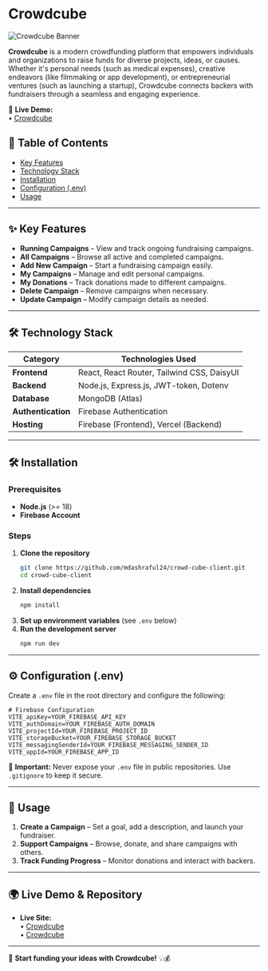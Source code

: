 # Crowdcube

![Crowdcube Banner](https://i.ibb.co.com/S4dPxQrw/Screenshot-28.png)

**Crowdcube** is a modern crowdfunding platform that empowers individuals and organizations to raise funds for diverse projects, ideas, or causes. Whether it's personal needs (such as medical expenses), creative endeavors (like filmmaking or app development), or entrepreneurial ventures (such as launching a startup), Crowdcube connects backers with fundraisers through a seamless and engaging experience.

🚀 **Live Demo:**  
• [Crowdcube](https://crowdcube-c99dd.web.app/) 

## 📖 Table of Contents

- [Key Features](#key-features)
- [Technology Stack](#technology-stack)
- [Installation](#installation)
- [Configuration (.env)](#configuration-env)
- [Usage](#usage)

---

## ✨ Key Features

- **Running Campaigns** – View and track ongoing fundraising campaigns.
- **All Campaigns** – Browse all active and completed campaigns.
- **Add New Campaign** – Start a fundraising campaign easily.
- **My Campaigns** – Manage and edit personal campaigns.
- **My Donations** – Track donations made to different campaigns.
- **Delete Campaign** – Remove campaigns when necessary.
- **Update Campaign** – Modify campaign details as needed.

---

## 🛠️ Technology Stack

| Category           | Technologies Used                                         |
| ------------------ | --------------------------------------------------------- |
| **Frontend**       | React, React Router, Tailwind CSS, DaisyUI               |
| **Backend**        | Node.js, Express.js, JWT-token, Dotenv                                  |
| **Database**       | MongoDB (Atlas)                                       |
| **Authentication**        | Firebase Authentication                                  |
| **Hosting**        | Firebase (Frontend), Vercel (Backend)                                         |

---

## 🛠 Installation

### Prerequisites

- **Node.js** (>= 18)
- **Firebase Account**

### Steps

1. **Clone the repository**
   ```sh
   git clone https://github.com/mdashraful24/crowd-cube-client.git
   cd crowd-cube-client
   ```
2. **Install dependencies**
   ```sh
   npm install
   ```
3. **Set up environment variables** (see `.env` below)
4. **Run the development server**
   ```sh
   npm run dev
   ```

---

## ⚙️ Configuration (.env)

Create a `.env` file in the root directory and configure the following:

```env
# Firebase Configuration
VITE_apiKey=YOUR_FIREBASE_API_KEY
VITE_authDomain=YOUR_FIREBASE_AUTH_DOMAIN
VITE_projectId=YOUR_FIREBASE_PROJECT_ID
VITE_storageBucket=YOUR_FIREBASE_STORAGE_BUCKET
VITE_messagingSenderId=YOUR_FIREBASE_MESSAGING_SENDER_ID
VITE_appId=YOUR_FIREBASE_APP_ID
```

🚨 **Important:** Never expose your `.env` file in public repositories. Use `.gitignore` to keep it secure.

---

## 🚀 Usage

1. **Create a Campaign** – Set a goal, add a description, and launch your fundraiser.
2. **Support Campaigns** – Browse, donate, and share campaigns with others.
3. **Track Funding Progress** – Monitor donations and interact with backers.

---

## 🌍 Live Demo & Repository

- **Live Site:**  
  • [Crowdcube](https://crowdcube-c99dd.web.app/)  
  • [Crowdcube](https://crowdcube-c99dd.firebaseapp.com/)

---

🚀 **Start funding your ideas with Crowdcube!** 💡💰
